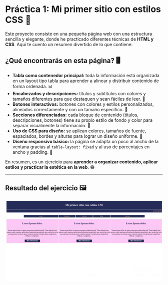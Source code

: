 # Práctica 1: Mi primer sitio con estilos CSS 🎉

Este proyecto consiste en una pequeña página web con una estructura sencilla y elegante, donde he practicado diferentes técnicas de **HTML y CSS**. Aquí te cuento un resumen divertido de lo que contiene:

## ¿Qué encontrarás en esta página? 🖥️

- **Tabla como contenedor principal:** toda la información está organizada en un layout tipo tabla para aprender a alinear y distribuir contenido de forma ordenada. 📊  
- **Encabezados y descripciones:** títulos y subtítulos con colores y tamaños diferentes para que destaquen y sean fáciles de leer. 📝  
- **Botones interactivos:** botones con colores y estilos personalizados, alineados correctamente y con un tamaño específico. 🔘  
- **Secciones diferenciadas:** cada bloque de contenido (títulos, descripciones, botones) tiene su propio estilo de fondo y color para separar visualmente la información. 🎨  
- **Uso de CSS para diseño:** se aplican colores, tamaños de fuente, espaciados, bordes y alturas para lograr un diseño uniforme. 💅  
- **Diseño responsivo básico:** la página se adapta un poco al ancho de la ventana gracias al `table-layout: fixed` y al uso de porcentajes en ancho y padding. 📐

En resumen, es un ejercicio para **aprender a organizar contenido, aplicar estilos y practicar la estética en la web**. 😁

---

## Resultado del ejercicio 🖼️



![Vista previa de la página](https://raw.githubusercontent.com/RglfDev/HTML/refs/heads/main/Ejercicio_basico_tablas/Images/Image.png)

